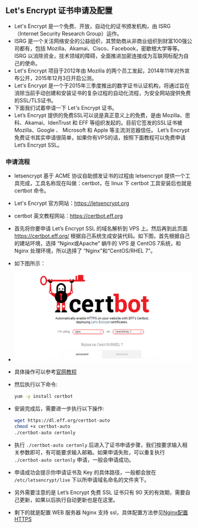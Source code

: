 ## Let's Encrypt 证书申请及配置
- Let's Encrypt 是一个免费、开放，自动化的证书颁发机构，由 ISRG（Internet Security Research Group）运作。
- ISRG 是一个关注网络安全的公益组织，其赞助商从非商业组织到财富100强公司都有，包括 Mozilla、Akamai、Cisco、Facebook，密歇根大学等等。ISRG 以消除资金，技术领域的障碍，全面推进加密连接成为互联网标配为自己的使命。
- Let's Encrypt 项目于2012年由 Mozilla 的两个员工发起，2014年11年对外宣布公开，2015年12月3日开启公测。
- Let's Encrypt 是一个于2015年三季度推出的数字证书认证机构，将通过旨在消除当前手动创建和安装证书的复杂过程的自动化流程，为安全网站提供免费的SSL/TLS证书。
- 下面我们试着申请一下 Let's Encrypt 证书。
- Let’s Encrypt 提供的免费SSL可以说是真正意义上的免费，是由 Mozilla、思科、Akamai、IdenTrust 和 EFF 等组织发起的。目前它签发的SSL证书被 Mozilla、Google 、 Microsoft 和 Apple 等主流浏览器信任。 Let’s Encrypt 免费证书其实申请很简单，如果你有VPS的话，按照下面教程可以免费申请 Let’s Encrypt SSL。

### 申请流程
- letsencrypt 基于 ACME 协议自助颁发证书的过程由 letsencrypt 提供一个工具完成，工具名称现在叫做：certbot，在 linux 下 certbot 工具安装后也就是certbot 命令。
- Let's Encrypt 官方网站：<https://letsencrypt.org>
- certbot 英文教程网站：<https://certbot.eff.org>
- 首先将你要申请 Let’s Encrypt SSL 的域名解析到 VPS 上。然后再到此页面 https://certbot.eff.org/ 根据自己系统生成安装代码。如下图，首先根据自己的建站环境，选择 “Nginx或Apache” 蜗牛的 VPS 是 CentOS 7系统，和 Nginx 处理环境，所以选择了 “Nginx”和“CentOS/RHEL 7”。
- 如下图所示：
- ![certbot界面](../images/certbot.png "certbot界面")
- 具体操作可以参考[官网教程](https://certbot.eff.org/#centosrhel7-nginx)

- 然后执行以下命令:
  
  ```bash
  yum -y install certbot
  ```
- 安装完成后，需要进一步执行以下操作:
  
  ```bash
  wget https://dl.eff.org/certbot-auto
  chmod +x certbot-auto
  ./certbot-auto certonly
  ```
- 执行 `./certbot-auto certonly` 后进入了证书申请步骤，我们按要求输入相关参数即可，有可能要求输入邮箱。如果申请失败，可以重复执行 `./certbot-auto certonly` 申请，一般会申请成功。
- 申请成功会提示你申请证书及 Key 的具体路径，一般都会放在 `/etc/letsencrypt/live` 下以所申请域名命名的文件夹下。
- 另外需要注意的是 Let’s Encrypt 免费 SSL 证书只有 90 天的有效期，需要自己更新，如果以后执行自动更新也是在这里。
- 剩下的就是配置 WEB 服务器 Nginx 支持 ssl，具体配置方法参见[Nginx配置HTTPS](nginx-config-https.md)



